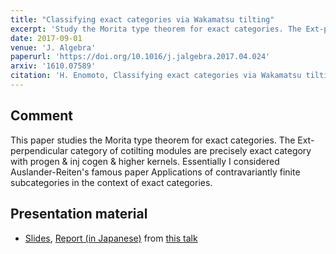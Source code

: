 ```yaml
---
title: "Classifying exact categories via Wakamatsu tilting"
excerpt: 'Study the Morita type theorem for exact categories. The Ext-perpendicular category of cotilting modules are precisely exact category with progen & inj cogen & higher kernels.'
date: 2017-09-01
venue: 'J. Algebra'
paperurl: 'https://doi.org/10.1016/j.jalgebra.2017.04.024'
arxiv: '1610.07589'
citation: 'H. Enomoto, Classifying exact categories via Wakamatsu tilting, J. Algebra 485 (2017), 1--44.'
---
```


## Comment

This paper studies the Morita type theorem for exact categories. The Ext-perpendicular category of cotilting modules are precisely exact category with progen & inj cogen & higher kernels.
Essentially I considered Auslander-Reiten's famous paper Applications of contravariantly finite subcategories in the context of exact categories.

## Presentation material

- [Slides](/files/wakate2017slide.pdf), [Report (in Japanese)](/files/wakate2017houkoku.pdf) from [this talk](/talks/2017-03-06/)

